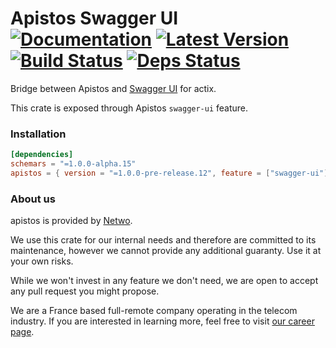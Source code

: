 # Apistos Swagger UI &emsp; [![Documentation]][docs.rs] [![Latest Version]][crates.io] [![Build Status]][build] [![Deps Status]][deps.rs]

[docs.rs]: https://docs.rs/apistos-swagger-ui/

[crates.io]: https://crates.io/crates/apistos-swagger-ui

[build]: https://github.com/netwo-io/apistos/actions/workflows/build.yaml?branch=main

[Documentation]: https://img.shields.io/docsrs/apistos-swagger-ui

[Latest Version]: https://img.shields.io/crates/v/apistos-swagger-ui.svg

[Build Status]: https://github.com/netwo-io/apistos/actions/workflows/build.yaml/badge.svg?branch=main

[deps.rs]: https://deps.rs/crate/apistos-swagger-ui

[Deps Status]: https://deps.rs/crate/apistos-swagger-ui/latest/status.svg

Bridge between Apistos and [Swagger UI](https://swagger.io/tools/swagger-ui/) for actix.

This crate is exposed through Apistos `swagger-ui` feature.

### Installation

```toml
[dependencies]
schemars = "=1.0.0-alpha.15"
apistos = { version = "=1.0.0-pre-release.12", feature = ["swagger-ui"] }
```

### About us

apistos is provided by [Netwo](https://www.netwo.io).

We use this crate for our internal needs and therefore are committed to its maintenance, however we cannot provide any
additional guaranty. Use it at your own risks.

While we won't invest in any feature we don't need, we are open to accept any pull request you might propose.

We are a France based full-remote company operating in the telecom industry. If you are interested in learning more,
feel free to visit [our career page](https://www.netwo.io/carriere).
